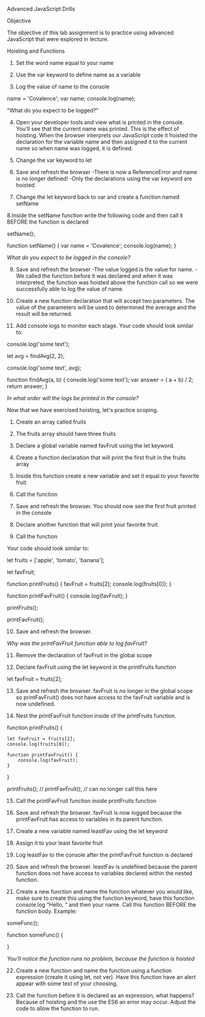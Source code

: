 Advanced JavaScript Drills

Objective

The objective of this lab assignment is to practice using advanced JavaScript that were explored in lecture.

Hoisting and Functions

1. Set the word name equal to your name

2. Use the var keyword to define name as a variable

3. Log the value of name to the console

name = 'Covalence';
var name;
console.log(name);

"What do you expect to be logged?"

4. Open your developer tools and view what is printed in the console. You'll see that the current name was printed.
This is the effect of hoisting. When the browser interprets our JavaScript code it hoisted the declaration for the variable name and then assigned it to the current name so when name was logged, it is defined.

5. Change the var keyword to let

6. Save and refresh the browser
  -There is now a ReferenceError and name is no longer defined!
  -Only the declarations using the var keyword are hoisted
  
7. Change the let keyword back to var and create a function named setName

8.Inside the setName function write the following code and then call it BEFORE the function is declared

setName();

function setName() {
    var name = 'Covalence';
    console.log(name);
}

*What do you expect to be logged in the console?*

9. Save and refresh the browser
  -The value logged is the value for name.
  -We called the function before it was declared and when it was interpreted, the function was hoisted above the function call so we were successfully able to log the value of name.
  
10. Create a new function declaration that will accept two parameters. The value of the parameters will be used to determined the average and the result will be returned.

11. Add console logs to monitor each stage. Your code should look similar to:

console.log('some text');

let avg = findAvg(2, 2);

console.log('some text', avg);

function findAvg(a, b) {
    console.log('some text');
    var answer = ( a + b) / 2;
    return answer;
}

*In what order will the logs be printed in the console?*

Now that we have exercised hoisting, let's practice scoping.

1. Create an array called fruits

2. The fruits array should have three fruits

3. Declare a global variable named favFruit using the let keyword.

4. Create a function declaration that will print the first fruit in the fruits array

5. Inside this function create a new variable and set it equal to your favorite fruit

6. Call the function

7. Save and refresh the browser. You should now see the first fruit printed in the console

8. Declare another function that will print your favorite fruit.

9. Call the function

Your code should look similar to:

let fruits = ['apple', 'tomato', 'banana'];

let favFruit;

function printFruits() {
    favFruit = fruits[2];
    console.log(fruits[0]);
}

function printFavFruit() {
    console.log(favFruit);
}

printFruits();

printFavFruit();

10. Save and refresh the browser.

*Why was the printFavFruit function able to log favFruit?*

11. Remove the declaration of favFruit in the global scope

12. Declare favFruit using the let keyword in the printFruits function

let favFruit = fruits[2];

13. Save and refresh the browser. favFruit is no longer in the global scope so printFavFruit() does not have access to the favFruit variable and is now undefined.

14. Nest the printFavFruit function inside of the printFruits function.

function printFruits() {

    let favFruit = fruits[2];
    console.log(fruits[0]);

    function printFavFruit() {
        console.log(favFruit);
    }
}

printFruits();
// printFavFruit(); // can no longer call this here

15. Call the printFavFruit function inside printFruits function

16. Save and refresh the browser. favFruit is now logged because the printFavFruit has access to variables in its parent function.

17. Create a new variable named leastFav using the let keyword

18. Assign it to your least favorite fruit

19. Log leastFav to the console after the printFavFruit function is declared

20. Save and refresh the browser. leastFav is undefined because the parent function does not have access to variables declared within the nested function.

21. Create a new function and name the function whatever you would like, make sure to create this using the function keyword, have this function console.log “Hello, “ and then your name. Call this function BEFORE the function body. Example:

someFunc();

function someFunc() {

}

*You’ll notice the function runs no problem, because the function is hoisted*

22. Create a new function and name the function using a function expression (create it using let, not ver). Have this function have an alert appear with some text of your choosing.

23. Call the function before it is declared as an expression, what happens? Because of hoisting and the use the ES6 an error may occur. Adjust the code to allow the function to run.
